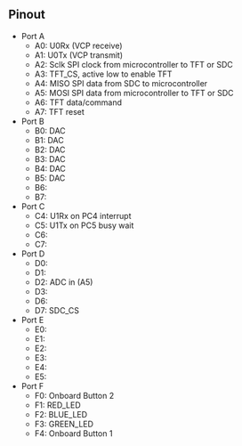 ## Pinout

- Port A
	- A0: U0Rx (VCP receive)
	- A1: U0Tx (VCP transmit)
	- A2: Sclk SPI clock from microcontroller to TFT or SDC
	- A3: TFT_CS, active low to enable TFT
	- A4: MISO SPI data from SDC to microcontroller
	- A5: MOSI SPI data from microcontroller to TFT or SDC
	- A6: TFT data/command
	- A7: TFT reset
- Port B
	- B0: DAC
	- B1: DAC
	- B2: DAC
	- B3: DAC
	- B4: DAC
	- B5: DAC
    - B6: 
    - B7: 
- Port C
	- C4: U1Rx on PC4 interrupt
	- C5: U1Tx on PC5 busy wait
	- C6: 
	- C7: 
- Port D
	- D0: 
	- D1: 
	- D2: ADC in (A5)
	- D3: 
	- D6:
	- D7: SDC_CS
- Port E
	- E0:
	- E1:
	- E2:
	- E3:
	- E4:
	- E5:
- Port F
	- F0: Onboard Button 2
	- F1: RED_LED
	- F2: BLUE_LED
	- F3: GREEN_LED
	- F4: Onboard Button 1